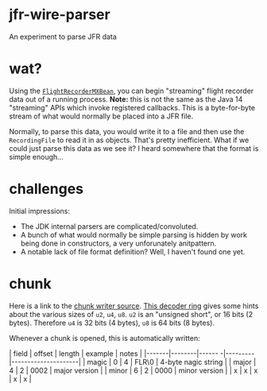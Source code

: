 # jfr-wire-parser
An experiment to parse JFR data

# wat?

Using the [`FlightRecorderMXBean`](https://docs.oracle.com/en/java/javase/11/docs/api/jdk.management.jfr/jdk/management/jfr/FlightRecorderMXBean.html), you can begin "streaming" flight recorder
data out of a running process.  **Note:** this is not the same as the Java 14
"streaming" APIs which invoke registered callbacks.  This is a byte-for-byte
stream of what would normally be placed into a JFR file.

Normally, to parse this data, you would write it to a file and then
use the `RecordingFile` to read it in as objects.  That's pretty inefficient.
What if we could just parse this data as we see it?  I heard somewhere
that the format is simple enough...

# challenges

Initial impressions:
* The JDK internal parsers are complicated/convoluted.  
* A bunch of what would normally be simple parsing is hidden by work being done in constructors, a
very unforunately anitpattern.
* A notable lack of file format definition?  Well, I haven't found one yet.

# chunk

Here is a link to the [chunk writer source](https://github.com/openjdk/jdk11/blob/37115c8ea4aff13a8148ee2b8832b20888a5d880/src/hotspot/share/jfr/recorder/repository/jfrChunkWriter.cpp).
[This decoder ring](https://github.com/openjdk/jdk11/blob/37115c8ea4aff13a8148ee2b8832b20888a5d880/src/hotspot/cpu/zero/bytes_zero.hpp#L31)
gives some hints about the various sizes of `u2`, `u4`, `u8`.  `u2` is an "unsigned short", or 16 bits (2 bytes).
Therefore `u4` is 32 bits (4 bytes), `u8` is 64 bits (8 bytes). 

Whenever a chunk is opened, this is automatically written:

| field | offset | length | example | notes               |
|-------|--------|------ -|---------|---------------------|
| magic | 0      | 4      | FLR\0   | 4-byte nagic string |
| major | 4      | 2      | 0002    | major version       |
| minor | 6      | 2      | 0000    | minor version       |
|  x    | x      | x      | x       | x                   |


